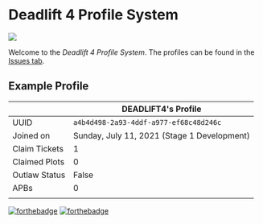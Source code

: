 # Deadlift 4 Profile System
![](https://cdn.discordapp.com/attachments/861117406209507349/863433440716390400/2021-07-10_06.05.30.png)

Welcome to the *Deadlift 4 Profile System*. The profiles can be found in the [Issues tab](https://github.com/D4-Profiles/Profiles/issues). 

## Example Profile
||DEADLIFT4's Profile|
|--|--|
|UUID|`a4b4d498-2a93-4ddf-a977-ef68c48d246c`|
|Joined on|Sunday, July 11, 2021 (Stage 1 Development)|
|Claim Tickets|1|
|Claimed Plots|0|
|Outlaw Status|False|
|APBs|0|
|  |  |

[![forthebadge](https://forthebadge.com/images/badges/made-with-markdown.svg)](https://forthebadge.com)
[![forthebadge](https://forthebadge.com/images/badges/0-percent-optimized.svg)](https://forthebadge.com)
